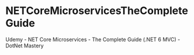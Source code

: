 # NETCoreMicroservicesTheCompleteGuide
Udemy - NET Core Microservices - The Complete Guide (.NET 6 MVC) - DotNet Mastery
